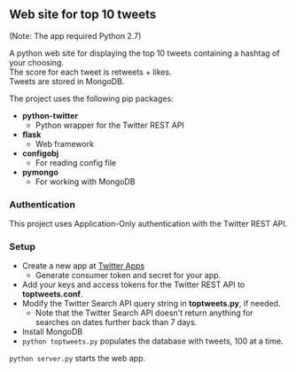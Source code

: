 ## Web site for top 10 tweets

(Note: The app required Python 2.7)

A python web site for displaying the top 10 tweets containing a hashtag of your choosing.  
The score for each tweet is retweets + likes.  
Tweets are stored in MongoDB.  

The project uses the following pip packages:  
* **python-twitter**
  * Python wrapper for the Twitter REST API
* **flask**
  * Web framework
* **configobj**
  * For reading config file
* **pymongo**
  * For working with MongoDB

### Authentication

This project uses Application-Only authentication with the Twitter REST API.
### Setup

* Create a new app at [Twitter Apps](https://apps.twitter.com/)
  * Generate consumer token and secret for your app.
* Add your keys and access tokens for the Twitter REST API to **toptweets.conf**.
* Modify the Twitter Search API query string in **toptweets.py**, if needed.
  * Note that the Twitter Search API doesn't return anything for searches on dates further back than 7 days.
* Install MongoDB
* `python toptweets.py` populates the database with tweets, 100 at a time.

`python server.py` starts the web app.
